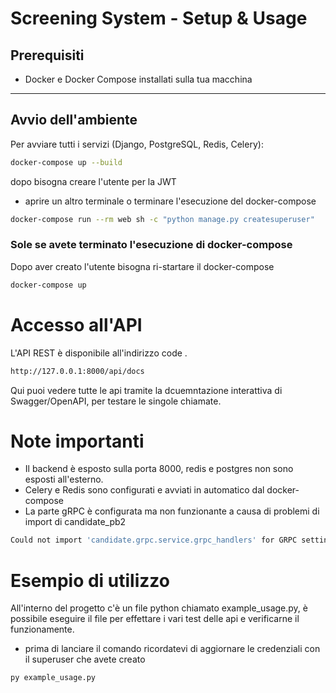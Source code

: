 # Screening System - Setup & Usage

## Prerequisiti

- Docker e Docker Compose installati sulla tua macchina

---

## Avvio dell'ambiente

Per avviare tutti i servizi (Django, PostgreSQL, Redis, Celery):

```bash
docker-compose up --build
```

dopo bisogna creare l'utente per la JWT
- aprire un altro terminale o terminare l'esecuzione del docker-compose

```bash
docker-compose run --rm web sh -c "python manage.py createsuperuser"
```

### Sole se avete terminato l'esecuzione di docker-compose
Dopo aver creato l'utente bisogna ri-startare il docker-compose
```bash
docker-compose up
```

# Accesso all'API
L'API REST è disponibile all'indirizzo code .

```bash
http://127.0.0.1:8000/api/docs
```

Qui puoi vedere tutte le api tramite la dcuemntazione interattiva di Swagger/OpenAPI, per testare le singole chiamate.


# Note importanti
- Il backend è esposto sulla porta 8000, redis e postgres non sono esposti all'esterno.
- Celery e Redis sono configurati e avviati in automatico dal docker-compose
- La parte gRPC è configurata ma non funzionante a causa di problemi di import di candidate_pb2 

```bash
Could not import 'candidate.grpc.service.grpc_handlers' for GRPC setting 'ROOT_HANDLERS_HOOK'. ModuleNotFoundError: No module named 'candidate_pb2'.
```


# Esempio di utilizzo

All'interno del progetto c'è un file python chiamato example_usage.py, 
è possibile eseguire il file per effettare i vari test delle api e verificarne il funzionamente.
- prima di lanciare il comando ricordatevi di aggiornare le credenziali con il superuser che avete creato
  
```bash
py example_usage.py
```




